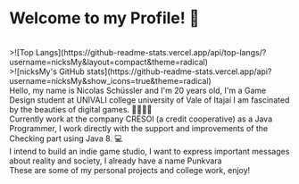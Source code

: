 # **Welcome to my Profile!** 🐀
<br>
>![Top Langs](https://github-readme-stats.vercel.app/api/top-langs/?username=nicksMy&layout=compact&theme=radical)
<br>
>![nicksMy's GitHub stats](https://github-readme-stats.vercel.app/api?username=nicksMy&show_icons=true&theme=radical)
<br>Hello, my name is Nicolas Schüssler and I'm 20 years old, I'm a Game Design student at UNIVALI college
university of Vale of Itajaí I am fascinated by the beauties of digital games. 🔎🎲👾🔫
<br>Currently work at the company CRESOl (a credit cooperative) as a Java Programmer, I work directly with the support and improvements of the Checking part using Java 8. 💻
<br>I intend to build an indie game studio, I want to express important messages about reality and society, I already have a name Punkvara
<br>These are some of my personal projects and college work, enjoy! 
